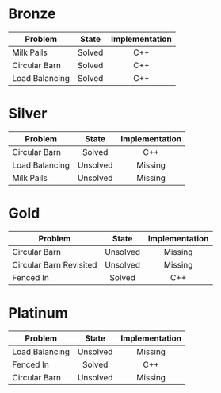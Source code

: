 # Bronze
| Problem        | State           | Implementation  |
| -------------  |:---------------:| :--------------:|
| Milk Pails | Solved          | C++            |
| Circular Barn         | Solved          | C++            |
| Load Balancing   | Solved          | C++            |
# Silver
| Problem        | State           | Implementation  |
| ------------- |:---------------:| :--------------:|
| Circular Barn | Solved          | C++            |
| Load Balancing | Unsolved          | Missing            |
| Milk Pails | Unsolved          | Missing            |
# Gold
| Problem        | State           | Implementation  |
| ------------- |:---------------:| :--------------:|
| Circular Barn | Unsolved          | Missing            |
| Circular Barn Revisited | Unsolved          | Missing            |
| Fenced In | Solved          | C++            |
# Platinum
| Problem        | State           | Implementation  |
| ------------- |:---------------:| :--------------:|
| Load Balancing | Unsolved          | Missing            |
| Fenced In | Solved          | C++            |
| Circular Barn | Unsolved          | Missing            |
